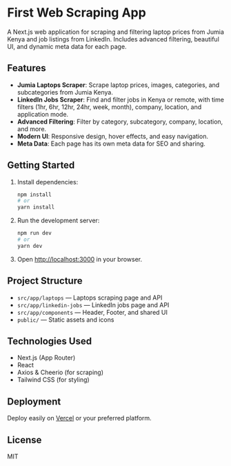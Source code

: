 # First Web Scraping App

A Next.js web application for scraping and filtering laptop prices from Jumia Kenya and job listings from LinkedIn. Includes advanced filtering, beautiful UI, and dynamic meta data for each page.

## Features

- **Jumia Laptops Scraper**: Scrape laptop prices, images, categories, and subcategories from Jumia Kenya.
- **LinkedIn Jobs Scraper**: Find and filter jobs in Kenya or remote, with time filters (1hr, 6hr, 12hr, 24hr, week, month), company, location, and application mode.
- **Advanced Filtering**: Filter by category, subcategory, company, location, and more.
- **Modern UI**: Responsive design, hover effects, and easy navigation.
- **Meta Data**: Each page has its own meta data for SEO and sharing.

## Getting Started

1. Install dependencies:
   ```bash
   npm install
   # or
   yarn install
   ```
2. Run the development server:
   ```bash
   npm run dev
   # or
   yarn dev
   ```
3. Open [http://localhost:3000](http://localhost:3000) in your browser.

## Project Structure

- `src/app/laptops` — Laptops scraping page and API
- `src/app/linkedin-jobs` — LinkedIn jobs page and API
- `src/app/components` — Header, Footer, and shared UI
- `public/` — Static assets and icons

## Technologies Used

- Next.js (App Router)
- React
- Axios & Cheerio (for scraping)
- Tailwind CSS (for styling)

## Deployment

Deploy easily on [Vercel](https://vercel.com/) or your preferred platform.

## License

MIT
